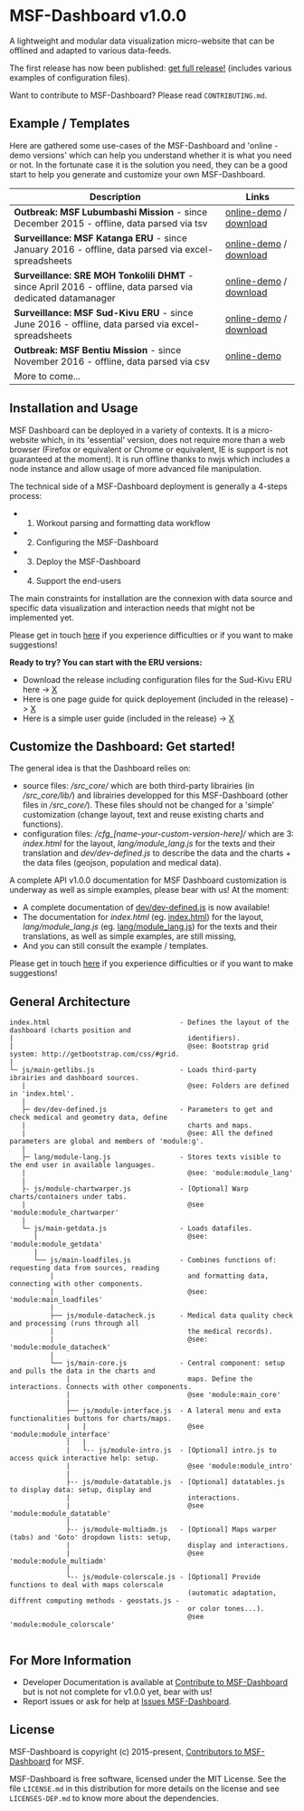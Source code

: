MSF-Dashboard v1.0.0
====================

A lightweight and modular data visualization micro-website that can be offlined and adapted to various data-feeds.

The first release has now been published: [get full release!](https://github.com/MSF-UK/MSF-Dashboard/releases/tag/v1.0.0) (includes various examples of configuration files).

Want to contribute to MSF-Dashboard? Please read `CONTRIBUTING.md`.

Example / Templates
-------------------

Here are gathered some use-cases of the MSF-Dashboard and 'online - demo versions' which can help you understand whether it is what you need or not. In the fortunate case it is the solution you need, they can be a good start to help you generate and customize your own MSF-Dashboard.

|Description                                           |Links                                                 |
|------------------------------------------------------|------------------------------------------------------|
|**Outbreak: MSF Lubumbashi Mission** - since December 2015 - offline, data parsed via tsv|[online-demo](http://msf-uk.github.io/MSF-Dashboard/ver_demos/cfg_msf-lubumbashi) / [download](https://github.com/MSF-UK/MSF-Dashboard/releases/tag/v1.0.0_msf-lubumbashi)|
|**Surveillance: MSF Katanga ERU** - since January 2016 - offline, data parsed via excel-spreadsheets|[online-demo](http://msf-uk.github.io/MSF-Dashboard/ver_demos/cfg_eru-katanga/) / [download](https://github.com/MSF-UK/MSF-Dashboard/releases/tag/v1.0.0_eru-katanga)|
|**Surveillance: SRE MOH Tonkolili DHMT** - since April 2016 - offline, data parsed via dedicated datamanager|[online-demo](http://msf-uk.github.io/MSF-Dashboard/ver_demos/cfg_dhmt-tonkolili/) / [download](https://github.com/MSF-UK/MSF-Dashboard/releases/tag/v1.0.0_dhmt-tonkolili)|
|**Surveillance: MSF Sud-Kivu ERU** - since June 2016 - offline, data parsed via excel-spreadsheets|[online-demo](http://msf-uk.github.io/MSF-Dashboard/ver_demos/cfg_eru-sudkivu/) / [download](https://github.com/MSF-UK/MSF-Dashboard/releases/tag/v1.0.0_eru-sudkivu)|
|**Outbreak: MSF Bentiu Mission** - since November 2016 - offline, data parsed via csv|[online-demo](http://msf-uk.github.io/MSF-Dashboard/ver_demos/cfg_msf-bentiu)|
|More to come...| |


Installation and Usage
----------------------

MSF Dashboard can be deployed in a variety of contexts. It is a micro-website which, in its 'essential' version, does not require more than a web browser (Firefox or equivalent or Chrome or equivalent, IE is support is not guaranteed at the moment). It is run offline thanks to nwjs which includes a node instance and allow usage of more advanced file manipulation.

The technical side of a MSF-Dashboard deployment is generally a 4-steps process:
- 1) Workout parsing and formatting data workflow 
- 2) Configuring the MSF-Dashboard
- 3) Deploy the MSF-Dashboard
- 4) Support the end-users

The main constraints for installation are the connexion with data source and specific data visualization and interaction needs that might not be implemented yet. 
 
Please get in touch [here](https://github.com/MSF-UK/MSF-Dashboard/issues) if you experience difficulties or if you want to make suggestions!
 
**Ready to try? You can start with the ERU versions:**
+ Download the release including configuration files for the Sud-Kivu ERU here -> [X](https://github.com/MSF-UK/MSF-Dashboard/releases/tag/v1.0.0_eru-sudkivu)
+ Here is one page guide for quick deployement (included in the release) -> [X](https://github.com/MSF-UK/MSF-Dashboard/blob/master/cfg_eru-sudkivu/doc-dev/eru_dashboard-deployement_onepage.pdf)
+ Here is a simple user guide (included in the release) -> [X](https://github.com/MSF-UK/MSF-Dashboard/blob/master/cfg_eru-sudkivu/doc-user/eru_doc-user_draft.pdf)

Customize the Dashboard: Get started!
-------------------------------------

The general idea is that the Dashboard relies on:
+ source files: */src_core/* which are both third-party librairies (in */src_core/lib/*) and librairies developped for this MSF-Dashboard (other files in */src_core/*). These files should not be changed for a 'simple' customization (change layout, text and reuse existing charts and functions).
+ configuration files: */cfg_[name-your-custom-version-here]/* which are 3: *index.html* for the layout, *lang/module_lang.js* for the texts and their translation and *dev/dev-defined.js* to describe the data and the charts + the data files (geojson, population and medical data).

A complete API v1.0.0 documentation for MSF Dashboard customization is underway as well as simple examples, please bear with us! 
At the moment:
+ A complete documentation of [dev/dev-defined.js](http://msf-uk.github.io/MSF-Dashboard/doc_getting-started/docs/dev-defined.html) is now available!
+ The documentation for *index.html* (eg. [index.html](https://github.com/MSF-UK/MSF-Dashboard/blob/master/cfg_msf-bentiu/index.html)) for the layout, *lang/module_lang.js* (eg. [lang/module_lang.js](https://github.com/MSF-UK/MSF-Dashboard/blob/master/cfg_msf-bentiu/lang/module-lang.js)) for the texts and their translations, as well as simple examples, are still missing,
+ And you can still consult the example / templates.

Please get in touch [here](https://github.com/MSF-UK/MSF-Dashboard/issues) if you experience difficulties or if you want to make suggestions!


General Architecture
--------------------

```
index.html                                - Defines the layout of the dashboard (charts position and 
|                                           identifiers). 
|                                           @see: Bootstrap grid system: http://getbootstrap.com/css/#grid.  
|
└─ js/main-getlibs.js                     - Loads third-party ibrairies and dashboard sources.
   |                                        @see: Folders are defined in 'index.html'.
   |
   ├─ dev/dev-defined.js                  - Parameters to get and check medical and geometry data, define
   |                                        charts and maps.
   |                                        @see: All the defined parameters are global and members of 'module:g'.
   |
   ├─ lang/module-lang.js                 - Stores texts visible to the end user in available languages.
   |                                        @see: 'module:module_lang'
   |
   ├- js/module-chartwarper.js            - [Optional] Warp charts/containers under tabs.
   |                                        @see 'module:module_chartwarper'
   |
   └─ js/main-getdata.js                  - Loads datafiles.
      |                                     @see: 'module:module_getdata'
      |
      └── js/main-loadfiles.js            - Combines functions of: requesting data from sources, reading
          |                                 and formatting data, connecting with other components.
          |                                 @see: 'module:main_loadfiles'
          |
          ├── js/module-datacheck.js      - Medical data quality check and processing (runs through all
          |                                 the medical records).
          |                                 @see: 'module:module_datacheck'
          |
          └── js/main-core.js             - Central component: setup and pulls the data in the charts and   
              |                             maps. Define the interactions. Connects with other components.
              |                             @see 'module:main_core'
              |
              ├── js/module-interface.js  - A lateral menu and exta functionalities buttons for charts/maps. 
              |   |                         @see 'module:module_interface'
              |   |          
              |   └-- js/module-intro.js  - [Optional] intro.js to access quick interactive help: setup.
              |                             @see 'module:module_intro'
              |
              ├-- js/module-datatable.js  - [Optional] datatables.js to display data: setup, display and 
              |                             interactions.
              |                             @see 'module:module_datatable'
              |
              ├-- js/module-multiadm.js   - [Optional] Maps warper (tabs) and 'Goto' dropdown lists: setup, 
              |                             display and interactions.
              |                             @see 'module:module_multiadm'
              |
              └-- js/module-colorscale.js - [Optional] Provide functions to deal with maps colorscale  
                                            (automatic adaptation, diffrent computing methods - geostats.js -
                                            or color tones...).
                                            @see 'module:module_colorscale'          
    
```

For More Information
--------------------

+ Developer Documentation is available at [Contribute to MSF-Dashboard](https://MSF-UK.github.io/MSF-Dashboard_doc) but is not not complete for v1.0.0 yet, bear with us!
+ Report issues or ask for help  at [Issues MSF-Dashboard](https://github.com/MSF-UK/MSF-Dashboard/issues).

License
-------

MSF-Dashboard is copyright (c) 2015-present, [Contributors to MSF-Dashboard](https://github.com/MSF-UK/MSF-Dashboard/graphs/contributors) for MSF.

MSF-Dashboard is free software, licensed under the MIT License. See the file `LICENSE.md` in this distribution for more details on the license and see `LICENSES-DEP.md` to know more about the dependencies.
